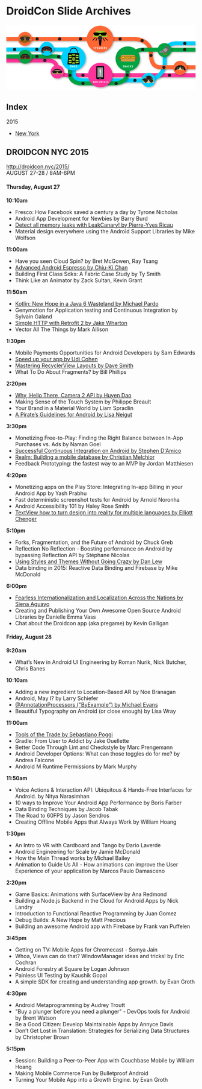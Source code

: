 # DroidCon Slide Archives

![subway](./art/subway_graphic.png)

## Index
2015
* [New York](#DROIDCON-NYC-2015)

## DROIDCON NYC 2015
http://droidcon.nyc/2015/  
AUGUST 27-28 / 8AM-6PM

#### Thursday, August 27
**10:10am**
- Fresco: How Facebook saved a century a day by Tyrone Nicholas
- Android App Development for Newbies by Barry Burd
- [Detect all memory leaks with LeakCanary! by Pierre-Yves Ricau](http://www.slideshare.net/pyricau/detect-all-memory-leaks-with-leakcanary-52148495)
- Material design everywhere using the Android Support Libraries by Mike Wolfson

**11:00am**
- Have you seen Cloud Spin? by Bret McGowen, Ray Tsang
- [Advanced Android Espresso by Chiu-Ki Chan](http://chiuki.github.io/advanced-android-espresso/#/)
- Building First Class Sdks: A Fabric Case Study by Ty Smith
- Think Like an Animator by Zack Sultan, Kevin Grant

**11:50am**
- [Kotlin: New Hope in a Java 6 Wasteland by Michael Pardo](https://speakerdeck.com/pardom/kotlin-new-hope-in-a-java-6-wasteland)
- Genymotion for Application testing and Continuous Integration by Sylvain Galand
- [Simple HTTP with Retrofit 2 by Jake Wharton](https://speakerdeck.com/jakewharton/simple-http-with-retrofit-2-droidcon-nyc-2015)
- Vector All The Things by Mark Allison

**1:30pm**
- Mobile Payments Opportunities for Android Developers by Sam Edwards
- [Speed up your app  by Udi Cohen](https://speakerdeck.com/udinic/speed-up-your-app-droidcon-nyc-2015)
- [Mastering RecyclerView Layouts by Dave Smith](https://speakerdeck.com/devunwired/mastering-recyclerview-layouts)
- What To Do About Fragments? by Bill Phillips

**2:20pm**
- [Why, Hello There, Camera 2 API by Huyen Dao](https://speakerdeck.com/randomlytyping/android-camera-2-api)
- Making Sense of the Touch System by Philippe Breault
- Your Brand in a Material World by Liam Spradlin
- [A Pirate’s Guidelines for Android by Lisa Neigut](https://speakerdeck.com/niftynei/a-pirates-guidelines-for-android)

**3:30pm**
- Monetizing Free-to-Play: Finding the Right Balance between In-App Purchases vs. Ads by Naman Goel
- [Successful Continuous Integration on Android by Stephen D'Amico](https://speakerdeck.com/sddamico/continuous-integration-for-android-applications)
- [Realm: Building a mobile database by Christian Melchior](http://www.slideshare.net/ChristianMelchior/realm-building-a-mobile-database)
- Feedback Prototyping: the fastest way to an MVP by Jordan Matthiesen

**4:20pm**
- Monetizing apps on the Play Store: Integrating In-app Billing in your Android App by Yash Prabhu
- Fast deterministic screenshot tests for Android by Arnold Noronha
- Android Accessibility 101 by Haley Rose Smith
- [TextView how to turn design into reality for multiple languages by Elliott Chenger](https://speakerdeck.com/erchenger/textviews-and-localization)

**5:10pm**
- Forks, Fragmentation, and the Future of Android by Chuck Greb
- Reflection No Reflection - Boosting performance on Android by bypassing Reflection API by Stéphane Nicolas
- [Using Styles and Themes Without Going Crazy by Dan Lew](https://speakerdeck.com/dlew/using-styles-and-themes-without-going-crazy-1)
- Data binding in 2015: Reactive Data Binding and Firebase by Mike McDonald

**6:00pm**
- [Fearless Internationalization and Localization Across the Nations by Siena Aguayo](http://www.slideshare.net/SienaAguayo/fearless-internationalization-and-localization-across-the-nations)
- Creating and Publishing Your Own Awesome Open Source Android Libraries by Danielle Emma Vass
- Chat about the Droidcon app (aka pregame) by Kevin Galligan


#### Friday, August 28
**9:20am**
- What’s New in Android UI Engineering by Roman Nurik, Nick Butcher, Chris Banes

**10:10am**
- Adding a new ingredient to Location-Based AR by Noe Branagan
- Android, May I? by Larry Schiefer
- [@AnnotationProcessors ("ByExample") by Michael Evans](https://speakerdeck.com/michaelevans/at-annotationprocessors-byexample-droidcon-nyc-2015)
- Beautiful Typography on Android (or close enough) by Lisa Wray

**11:00am**
- [Tools of the Trade by Sebastiano Poggi](https://speakerdeck.com/rock3r/tools-of-the-trade-droidcon-nyc-2015)
- Gradle: From User to Addict by Jake Ouellette
- Better Code Through Lint and Checkstyle by Marc Prengemann
- Android Developer Options: What can those toggles do for me? by Andrea Falcone
- Android M Runtime Permissions by Mark Murphy

**11:50am**
- Voice Actions & Interaction API: Ubiquitous & Hands-Free Interfaces for Android. by Nitya Narasimhan
- 10 ways to Improve Your Android App Performance by Boris Farber
- Data Binding Techniques by Jacob Tabak
- The Road to 60FPS by Jason Sendros
- Creating Offline Mobile Apps that Always Work by William Hoang

**1:30pm**
- An Intro to VR with Cardboard and Tango by Dario Laverde
- Android Engineering for Scale by Jamie McDonald
- How the Main Thread works by Michael Bailey
- Animation to Guide Us All - How animations can improve the User Experience of your application by Marcos Paulo Damasceno

**2:20pm**
- Game Basics: Animations with SurfaceView by Ana Redmond
- Building a Node.js Backend in the Cloud for Android Apps by Nick Landry
- Introduction to Functional Reactive Programming by Juan Gomez
- Debug Builds: A New Hope by Matt Precious
- Building an awesome Android app with Firebase by Frank van Puffelen

**3:45pm**
- Getting on TV: Mobile Apps for Chromecast - Somya Jain
- Whoa, Views can do that? WindowManager ideas and tricks! by Eric Cochran
- Android Forestry at Square by Logan Johnson
- Painless UI Testing by Kaushik Gopal
- A simple SDK for creating and understanding app growth. by Evan Groth

**4:30pm**
- Android Metaprogramming by Audrey Troutt
- "Buy a plunger before you need a plunger" - DevOps tools for Android by Brent Watson
- Be a Good Citizen: Develop Maintainable Apps by Annyce Davis
- Don’t Get Lost in Translation: Strategies for Serializing Data Structures by Christopher Brown

**5:15pm**
- Session: Building a Peer-to-Peer App with Couchbase Mobile by William Hoang
- Making Mobile Commerce Fun by Bulletproof Android
- Turning Your Mobile App into a Growth Engine. by Evan Groth
